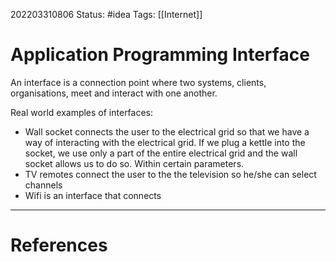 202203310806
Status: #idea
Tags: [[Internet]]


# Application Programming Interface

An interface is a connection point where two systems, clients, organisations, meet and interact with one another.


Real world examples of interfaces:
- Wall socket connects the user to the electrical grid so that we have a way of interacting with the electrical grid. If we plug a kettle into the socket, we use only a part of the entire electrical grid and the wall socket allows us to do so. Within certain parameters.
- TV remotes connect the user to the the television so he/she can select channels
- Wifi is an interface that connects


---
# References